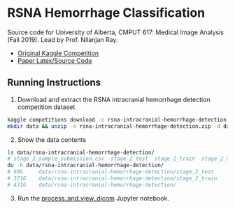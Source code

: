 # RSNA Hemorrhage Classification

Source code for University of Alberta, CMPUT 617: Medical Image Analysis (Fall 2019). Lead by Prof. Nilanjan Ray. 

* [Original Kaggle Competition](https://www.kaggle.com/c/rsna-intracranial-hemorrhage-detection/overview)
* [Paper Latex/Source Code](https://github.com/awwong1/cmput617-project-paper)

## Running Instructions

1. Download and extract the RSNA intracranial hemorrhage detection competition dataset
```bash
kaggle competitions download -c rsna-intracranial-hemorrhage-detection
mkdir data && unzip -o rsna-intracranial-hemorrhage-detection.zip -d data
```

2. Show the data contents
```bash
ls data/rsna-intracranial-hemorrhage-detection/
# stage_2_sample_submission.csv  stage_2_test  stage_2_train  stage_2_train.csv
du -h data/rsna-intracranial-hemorrhage-detection/
# 60G     data/rsna-intracranial-hemorrhage-detection/stage_2_test
# 371G    data/rsna-intracranial-hemorrhage-detection/stage_2_train
# 431G    data/rsna-intracranial-hemorrhage-detection/
```

3. Run the [process_and_view_dicom](./process_and_view_dicom.ipynb) Jupyter notebook.
